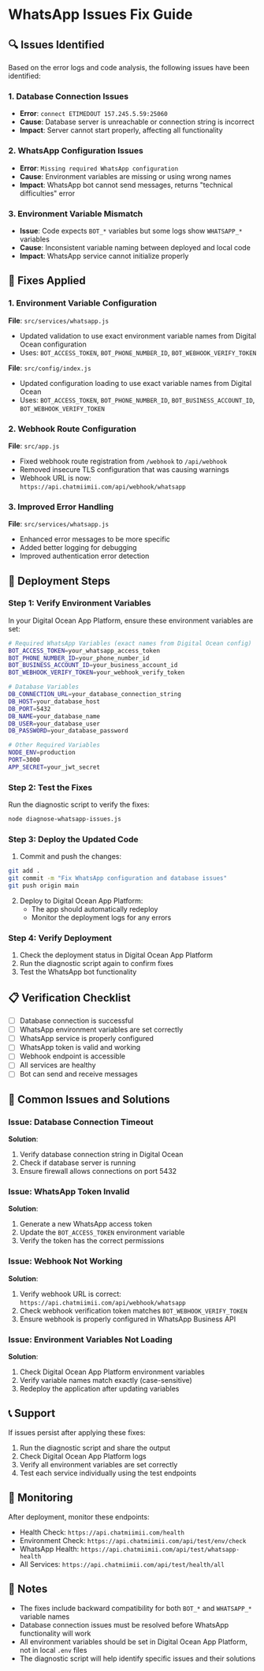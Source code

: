 # WhatsApp Issues Fix Guide

## 🔍 Issues Identified

Based on the error logs and code analysis, the following issues have been identified:

### 1. Database Connection Issues
- **Error**: `connect ETIMEDOUT 157.245.5.59:25060`
- **Cause**: Database server is unreachable or connection string is incorrect
- **Impact**: Server cannot start properly, affecting all functionality

### 2. WhatsApp Configuration Issues
- **Error**: `Missing required WhatsApp configuration`
- **Cause**: Environment variables are missing or using wrong names
- **Impact**: WhatsApp bot cannot send messages, returns "technical difficulties" error

### 3. Environment Variable Mismatch
- **Issue**: Code expects `BOT_*` variables but some logs show `WHATSAPP_*` variables
- **Cause**: Inconsistent variable naming between deployed and local code
- **Impact**: WhatsApp service cannot initialize properly

## 🔧 Fixes Applied

### 1. Environment Variable Configuration

**File**: `src/services/whatsapp.js`
- Updated validation to use exact environment variable names from Digital Ocean configuration
- Uses: `BOT_ACCESS_TOKEN`, `BOT_PHONE_NUMBER_ID`, `BOT_WEBHOOK_VERIFY_TOKEN`

**File**: `src/config/index.js`
- Updated configuration loading to use exact variable names from Digital Ocean
- Uses: `BOT_ACCESS_TOKEN`, `BOT_PHONE_NUMBER_ID`, `BOT_BUSINESS_ACCOUNT_ID`, `BOT_WEBHOOK_VERIFY_TOKEN`

### 2. Webhook Route Configuration

**File**: `src/app.js`
- Fixed webhook route registration from `/webhook` to `/api/webhook`
- Removed insecure TLS configuration that was causing warnings
- Webhook URL is now: `https://api.chatmiimii.com/api/webhook/whatsapp`

### 3. Improved Error Handling

**File**: `src/services/whatsapp.js`
- Enhanced error messages to be more specific
- Added better logging for debugging
- Improved authentication error detection

## 🚀 Deployment Steps

### Step 1: Verify Environment Variables

In your Digital Ocean App Platform, ensure these environment variables are set:

```bash
# Required WhatsApp Variables (exact names from Digital Ocean config)
BOT_ACCESS_TOKEN=your_whatsapp_access_token
BOT_PHONE_NUMBER_ID=your_phone_number_id
BOT_BUSINESS_ACCOUNT_ID=your_business_account_id
BOT_WEBHOOK_VERIFY_TOKEN=your_webhook_verify_token

# Database Variables
DB_CONNECTION_URL=your_database_connection_string
DB_HOST=your_database_host
DB_PORT=5432
DB_NAME=your_database_name
DB_USER=your_database_user
DB_PASSWORD=your_database_password

# Other Required Variables
NODE_ENV=production
PORT=3000
APP_SECRET=your_jwt_secret
```

### Step 2: Test the Fixes

Run the diagnostic script to verify the fixes:

```bash
node diagnose-whatsapp-issues.js
```

### Step 3: Deploy the Updated Code

1. Commit and push the changes:
```bash
git add .
git commit -m "Fix WhatsApp configuration and database issues"
git push origin main
```

2. Deploy to Digital Ocean App Platform:
   - The app should automatically redeploy
   - Monitor the deployment logs for any errors

### Step 4: Verify Deployment

1. Check the deployment status in Digital Ocean App Platform
2. Run the diagnostic script again to confirm fixes
3. Test the WhatsApp bot functionality

## 📋 Verification Checklist

- [ ] Database connection is successful
- [ ] WhatsApp environment variables are set correctly
- [ ] WhatsApp service is properly configured
- [ ] WhatsApp token is valid and working
- [ ] Webhook endpoint is accessible
- [ ] All services are healthy
- [ ] Bot can send and receive messages

## 🐛 Common Issues and Solutions

### Issue: Database Connection Timeout
**Solution**: 
1. Verify database connection string in Digital Ocean
2. Check if database server is running
3. Ensure firewall allows connections on port 5432

### Issue: WhatsApp Token Invalid
**Solution**:
1. Generate a new WhatsApp access token
2. Update the `BOT_ACCESS_TOKEN` environment variable
3. Verify the token has the correct permissions

### Issue: Webhook Not Working
**Solution**:
1. Verify webhook URL is correct: `https://api.chatmiimii.com/api/webhook/whatsapp`
2. Check webhook verification token matches `BOT_WEBHOOK_VERIFY_TOKEN`
3. Ensure webhook is properly configured in WhatsApp Business API

### Issue: Environment Variables Not Loading
**Solution**:
1. Check Digital Ocean App Platform environment variables
2. Verify variable names match exactly (case-sensitive)
3. Redeploy the application after updating variables

## 📞 Support

If issues persist after applying these fixes:

1. Run the diagnostic script and share the output
2. Check Digital Ocean App Platform logs
3. Verify all environment variables are set correctly
4. Test each service individually using the test endpoints

## 🔄 Monitoring

After deployment, monitor these endpoints:

- Health Check: `https://api.chatmiimii.com/health`
- Environment Check: `https://api.chatmiimii.com/api/test/env/check`
- WhatsApp Health: `https://api.chatmiimii.com/api/test/whatsapp-health`
- All Services: `https://api.chatmiimii.com/api/test/health/all`

## 📝 Notes

- The fixes include backward compatibility for both `BOT_*` and `WHATSAPP_*` variable names
- Database connection issues must be resolved before WhatsApp functionality will work
- All environment variables should be set in Digital Ocean App Platform, not in local `.env` files
- The diagnostic script will help identify specific issues and their solutions 